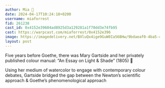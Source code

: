 ```yaml
---
author: Mia 🎩 
date: 2024-04-17T10:24:18+0200
username: miaforrest
fid: 261238
cast_id: 0x4152e39604ad8925d3a129281a1f70dd3e74fb95
cast: https://warpcast.com/miaforrest/0x4152e396
image: https://imagedelivery.net/BXluQx4ige9GuW0Ia56BHw/9bdaeaf0-4ba5-4249-2ac1-ee35eaeab600/original
layout: post
---
```

Five years before Goethe, there was Mary Gartside and her privately published colour manual: “An Essay on Light & Shade” (1805) 🎨   
  
Using her medium of watercolor to engage with contemporary colour debates, Gartside bridged the gap between the Newton’s scientific approach & Goethe’s phenomenological approach  

<img src='https://imagedelivery.net/BXluQx4ige9GuW0Ia56BHw/9bdaeaf0-4ba5-4249-2ac1-ee35eaeab600/original' alt='' referrerpolicy='no-referrer'/>
<img src='https://imagedelivery.net/BXluQx4ige9GuW0Ia56BHw/d3c41422-1874-424a-dd8e-b6738e859400/original' alt='' referrerpolicy='no-referrer'/>